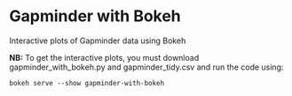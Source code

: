 # Gapminder with Bokeh

Interactive plots of Gapminder data using Bokeh

**NB:** To get the interactive plots, you must download gapminder_with_bokeh.py and gapminder_tidy.csv and run the code using: 

`bokeh serve --show gapminder-with-bokeh`
